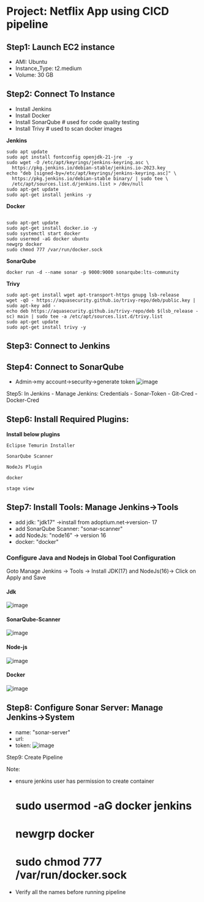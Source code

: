 # Project: Netflix App using CICD pipeline

## Step1: Launch EC2 instance
 - AMI: Ubuntu
 - Instance_Type: t2.medium
 - Volume: 30 GB

## Step2: Connect To Instance
 - Install Jenkins
 - Install Docker
 - Install SonarQube    # used for code quality testing
 - Install Trivy        # used to scan docker images
      
**Jenkins**
````
sudo apt update
sudo apt install fontconfig openjdk-21-jre  -y
sudo wget -O /etc/apt/keyrings/jenkins-keyring.asc \
  https://pkg.jenkins.io/debian-stable/jenkins.io-2023.key
echo "deb [signed-by=/etc/apt/keyrings/jenkins-keyring.asc]" \
  https://pkg.jenkins.io/debian-stable binary/ | sudo tee \
  /etc/apt/sources.list.d/jenkins.list > /dev/null
sudo apt-get update
sudo apt-get install jenkins -y
````
**Docker**
````

sudo apt-get update
sudo apt-get install docker.io -y
sudo systemctl start docker
sudo usermod -aG docker ubuntu
newgrp docker
sudo chmod 777 /var/run/docker.sock
````
**SonarQube**
````
docker run -d --name sonar -p 9000:9000 sonarqube:lts-community
````

**Trivy**
````
sudo apt-get install wget apt-transport-https gnupg lsb-release
wget -qO - https://aquasecurity.github.io/trivy-repo/deb/public.key | sudo apt-key add -
echo deb https://aquasecurity.github.io/trivy-repo/deb $(lsb_release -sc) main | sudo tee -a /etc/apt/sources.list.d/trivy.list
sudo apt-get update
sudo apt-get install trivy -y
````
## Step3: Connect to Jenkins 

## Step4: Connect to SonarQube
   - Admin->my account->security->generate token
![image](https://github.com/user-attachments/assets/26cb309d-aa3c-4a74-873f-9e87b2fcce00)

Step5: In Jenkins
     - Manage Jenkins: Credentials
       - Sonar-Token
       - Git-Cred
       - Docker-Cred
## Step6: Install Required Plugins:
   **Install below plugins**

````
Eclipse Temurin Installer 
````
````
SonarQube Scanner
````
````
NodeJs Plugin
````
````
docker
````
````
stage view
````

## Step7: Install  Tools: Manage Jenkins->Tools
   - add jdk: "jdk17" ->install from adoptium.net->version- 17
   - add SonarQube Scanner: "sonar-scanner"
   - add NodeJs: "node16" -> version 16
   - docker: "docker"

### **Configure Java and Nodejs in Global Tool Configuration**
Goto Manage Jenkins → Tools → Install JDK(17) and NodeJs(16)→ Click on Apply and Save
#### Jdk
![image](https://github.com/user-attachments/assets/fe876745-d024-403c-806b-4a7d8c1dba11)
#### SonarQube-Scanner
![image](https://github.com/user-attachments/assets/24589963-9a7e-4d6a-9598-66580c195e30)

#### Node-js
![image](https://github.com/user-attachments/assets/51617874-be4d-438c-a93e-5a5d9e5781fa)
#### Docker
![image](https://github.com/user-attachments/assets/289c2e2a-df33-476b-a195-d584db3ef03e)

## Step8: Configure Sonar Server: Manage Jenkins->System
   - name: "sonar-server"
   - url:
   - token:
![image](https://github.com/user-attachments/assets/c5d05628-1502-4a92-b722-7ad3eed5d587)

Step9: Create Pipeline

Note: 
- ensure jenkins user has permission to create container
   # sudo usermod -aG docker jenkins
   # newgrp docker
   # sudo chmod 777 /var/run/docker.sock
   
- Verify all the names before running pipeline
